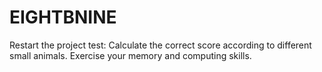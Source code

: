 # EIGHTBNINE
Restart the project test: Calculate the correct score according to different small animals. Exercise your memory and computing skills.
